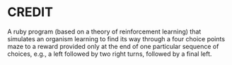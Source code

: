 # CREDIT
A ruby program (based on a theory of reinforcement learning) that simulates an organism learning to find its way through a four choice points maze to a reward provided only at the end of one particular sequence of choices, e.g., a left followed by two right turns, followed by a final left.
